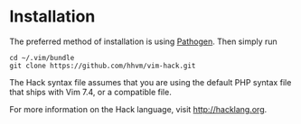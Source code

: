 Installation
============

The preferred method of installation is using [Pathogen][pathogen].  Then
simply run

    cd ~/.vim/bundle
    git clone https://github.com/hhvm/vim-hack.git

The Hack syntax file assumes that you are using the default PHP syntax file
that ships with Vim 7.4, or a compatible file.

For more information on the Hack language, visit http://hacklang.org.

[pathogen]: https://github.com/tpope/vim-pathogen
